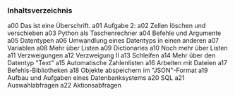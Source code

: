 ### Inhaltsverzeichnis
a00	Das ist eine Überschrift.
a01	Aufgabe 2:
a02	Zellen löschen und verschieben
a03	Python als Taschenrechner
a04	Befehle und Argumente
a05	Datentypen
a06	Umwandlung eines Datentyps in einen anderen
a07	Variablen
a08	Mehr über Listen
a09	Dictionaries
a10	Noch mehr über Listen
a11	Verzweigungen
a12	Verzweigung II
a13	Schleifen
a14	Mehr über den Datentyp "Text"
a15	Automatische Zahlenlisten
a16	Arbeiten mit Dateien
a17	Befehls-Bibliotheken
a18	Objekte abspeichern im "JSON"-Format
a19	Aufbau und Aufgaben eines Datenbanksystems
a20	SQL
a21	Auswahlabfragen
a22	Aktionsabfragen
